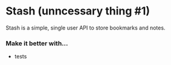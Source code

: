 # Stash (unncessary thing #1)
Stash is a simple, single user API to store bookmarks and notes.

### Make it better with...
* tests
